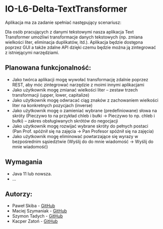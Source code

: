 # IO-L6-Delta-TextTransformer
Aplikacja ma za zadanie spełniać następujący scenariusz:

Dla osób pracujących z danymi tekstowymi nasza aplikacja Text Transformer umożliwi transformacje danych tekstowych (np. zmiana wielkości liter, eliminacja duplikatów, itd.). Aplikacja będzie dostępna poprzez GUI a także zdalne API dzięki czemu będzie można ją zintegrować z istniejącymi narzędziami.

## Planowana funkcjonalność:
- Jako twórca aplikacji mogę wywołać transformację zdalnie poprzez REST, aby móc  zintegrować narzędzie z moimi innymi aplikacjami
- Jako użytkownik mogę zmianać wielkości liter – zestaw trzech transformacji (upper, lower, capitalize)
- Jako użytkownik mogę odwracać ciąg znaków z zachowaniem wielkości liter na konkretnych pozycjach (inverse)
- Jako użytkownik mogę o zamieniać wybrane (predefiniowane) słowa na skróty (Pieczywo to na przykład chleb i bułki -> Pieczywo to np. chleb i bułki) – zakres obsługiwanych skrótów do negocjacji
- Jako użytkownik mogę rozwijać wybrane skróty do pełnych postaci (Pan Prof. spóźnił się na zajęcia -> Pan Profesor spóźnił się na zajęcia)
- Jako użytkownik mogę eliminować powtarzające się wyrazy w bezpośrednim sąsiedztwie (Wyślij do do mnie wiadomość -> Wyślij do mnie wiadomość)

## Wymagania
- Java 11 lub nowsza.
- ...

## Autorzy:
- Paweł Skiba - [GitHub](https://github.com/Pawlo83)
- Maciej Szymaniak - [GitHub](https://github.com/masz00)
- Szymon Tadych - [GitHub](https://github.com/szymont20)
- Kacper Zatoń - [GitHub](https://github.com/KacperZaton)
